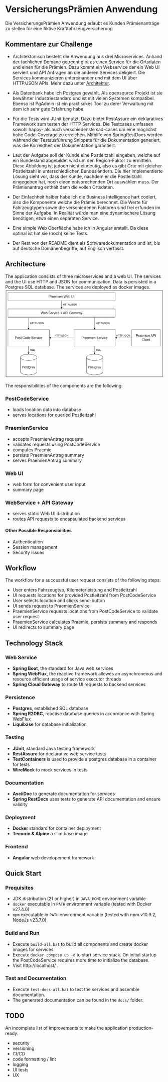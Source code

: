 # VersicherungsPrämien Anwendung

Die VersicherungsPrämien Anwendung erlaubt es Kunden Prämienanträge zu stellen für eine fiktive Kraftfahrzeugversicherung

## Kommentare zur Challenge

* Architektonisch besteht die Anwendung aus drei Microservices. Anhand der fachlichen Domäne getrennt gibt es einen Service für die Ortsdaten und einen für die Prämien. Dazu kommt ein Webservice der ein Web UI serviert und API Anfragen an die anderen Services deligiert. Die Services kommunizieren untereinander und mit dem UI über HTTP/JSON APIs. Mehr dazu unter [Architektur](#architecture).

* Als Datenbank habe ich Postgres gewählt. Als opensource Projekt ist sie bewährter Industriestandard und ist mit vielen Systemen kompatibel. Ebenso ist PgAdmin ist ein praktisckes Tool zu derer Verwaltung mit dem ich sehr gute Erfahrung habe.

* Für die Tests wird JUnit benutzt. Dazu bietet RestAssure ein deklaratives Framework zum testen der HTTP Services. Die Testcases umfassen sowohl happy- als auch verschiedenste sad-cases um eine möglichst hohe Code-Coverage zu erreichen. Mithilfe von SpringRestDocs werden während der Testausführung Snippets für die Dokumentation generiert, was die Korrektheit der Dokumentation garantiert.

* Laut der Aufgabe soll der Kunde eine Postleitzahl eingeben, welche auf ein Bundesland abgebildet wird um den Region-Faktor zu ermitteln. Diese Abbildung ist jedoch nicht eindeutig, also es gibt Orte mit gleicher Postleitzahl in unterschiedlichen Bundesländern. Die hier implementierte Lösung sieht vor, dass der Kunde, nachdem er die Postleitzahl eingegeben hat, noch einen entsprechenden Ort auswählen muss. Der Prämienantrag enthält dann die vollen Ortsdaten.

* Der Einfachheit halber habe ich die Business Intelligence hart codiert, also die Komponente welche die Prämie berechnet. Die Werte für Fahrzeugtypen sowie die verschiedenen Faktoren sind frei erfunden im Sinne der Aufgabe. In Realität würde man eine dynamischere Lösung benötigen, etwa einen separaten Service.

* Eine simple Web Oberfläche habe ich in Angular erstellt. Da diese optinal ist hat sie (noch) keine Tests.

* Der Rest von der README dient als Softwaredokumentation und ist, bis auf deutsche Domänenbegriffe, auf Englisch verfasst.

## Architecture

The application consists of three microservices and a web UI. The services and the UI use HTTP and JSON for communication. Data is persisted in a Postgres SQL database. The services are deployed as docker images.
![architecture_praemien.drawio.png](architecture_praemien.drawio.png)

The responsibilities of the components are the following:

### PostCodeService
* loads location data into database
* serves locations for queried Postleitzahl

### PraemienService
* accepts PraemienAntrag requests
* validates requests using PostCodeService
* computes Praemie
* persists PraemienAntrag summary
* serves PraemienAntrag summary

### Web UI
* web form for convenient user input
* summary page

### WebService + API Gateway
* serves static Web UI distribution
* routes API requests to encapsulated backend services

#### Other Possible Responsibilities
* Authentication
* Session management
* Security issues

## Workflow
The workflow for a successful user request consists of the following steps:
* User enters Fahrzeugtyp, Kilometerleistung and Postleitzahl
* UI requests locations for provided Postleitzahl from PostCodeService
* User selects location and clicks send-button
* UI sends request to PraemienService
* PraemienService requests locations from PostCodeService to validate user request
* PraemienService calculates Praemie, persists summary and responds
* UI redirects to summary page

## Technology Stack

### Web Service
- **Spring Boot**, the standard for Java web services
- **Spring WebFlux**, the reactive framework allowes an asynchroneous and resource efficient usage of service executor threads
- **Spring Cloud Gateway** to route UI requests to backend services

### Persistence
- **Postgres**, established SQL database
- **Spring R2DBC**, reactive database queries in accordance with Spring WebFlux
- **Liquibase** for database initialization

### Testing
- **JUnit**, standard Java testing framework
- **RestAssure** for declarative web service tests
- **TestContainers** is used to provide a postgres database in a container for tests
- **WireMock** to mock services in tests

### Documentation
- **AsciiDoc** to generate documentation for services
- **Spring RestDocs** uses tests to generate API documentation and ensure validity

### Deployment
- **Docker** standard for container deployment
- **Temurin & Alpine** a slim base image

### Frontend
- **Angular** web developement framework

## Quick Start

### Prequisites
- JDK distribution (21 or higher) in `JAVA_HOME` environment variable
- `docker` executable in `PATH` environment variable (tested with Docker v27.4.0)
- `npm` executable in `PATH` environment variable (tested with npm v10.9.2, NodeJs v23.7.0) 

### Build and Run
- Execute `build-all.bat` to build all components and create docker images for services.
- Execute `docker compose up -d` to start service stack. On initial startup the PostCodeService requires more time to initialize the database.
- Visit http://localhost/ .

### Test and Documentation
- Execute `test-docs-all.bat` to test the services and assemble documentation.
- The generated documentation can be found in the `docs/` folder.

## TODO
An incomplete list of improvements to make the application production-ready:
- security
- versioning
- CI/CD
- code formatting / lint
- logging
- UI tests
- UX
